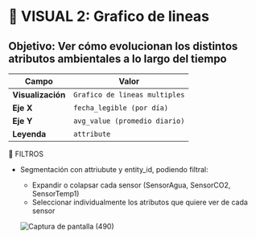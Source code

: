 # 🔷 VISUAL 2: Grafico de lineas
## Objetivo: Ver cómo evolucionan los distintos atributos ambientales a lo largo del tiempo

| Campo                   | Valor                           |
| ----------------------  | ------------------------------- |
| **Visualización**       | `Grafico de lineas multiples`    |
| **Eje X**               | `fecha_legible (por día)`                 |
| **Eje Y**               | `avg_value (promedio diario)`                |
| **Leyenda**             | `attribute`                     |

🔷 FILTROS
- Segmentación con attriubute y entity_id, podiendo filtral:
  - Expandir o colapsar cada sensor (SensorAgua, SensorCO2, SensorTemp1)
  - Seleccionar individualmente los atributos que quiere ver de cada sensor



  ![Captura de pantalla (490)](https://github.com/user-attachments/assets/26fdb6a2-c684-472c-b424-79f71a07b375)
